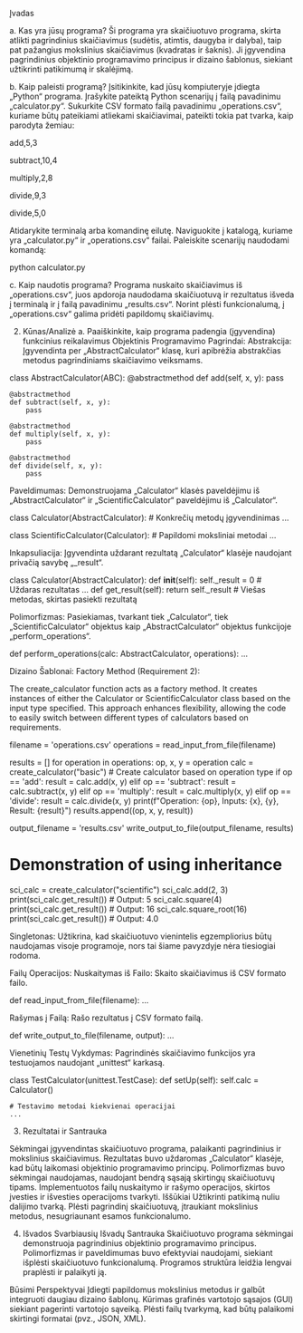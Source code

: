 Įvadas
   
a. Kas yra jūsų programa?
Ši programa yra skaičiuotuvo programa, skirta atlikti pagrindinius skaičiavimus (sudėtis, atimtis, daugyba ir dalyba), taip pat pažangius mokslinius skaičiavimus (kvadratas ir šaknis).
Ji įgyvendina pagrindinius objektinio programavimo principus ir dizaino šablonus, siekiant užtikrinti patikimumą ir skalėjimą.

b. Kaip paleisti programą?
Įsitikinkite, kad jūsų kompiuteryje įdiegta „Python“ programa.
Įrašykite pateiktą Python scenarijų į failą pavadinimu „calculator.py“.
Sukurkite CSV formato failą pavadinimu „operations.csv“, kuriame būtų pateikiami atliekami skaičiavimai, pateikti tokia pat tvarka, kaip parodyta žemiau:

add,5,3

subtract,10,4

multiply,2,8

divide,9,3

divide,5,0

Atidarykite terminalą arba komandinę eilutę.
Naviguokite į katalogą, kuriame yra „calculator.py“ ir „operations.csv“ failai.
Paleiskite scenarijų naudodami komandą:

python calculator.py

c. Kaip naudotis programa?
Programa nuskaito skaičiavimus iš „operations.csv“, juos apdoroja naudodama skaičiuotuvą ir rezultatus išveda į terminalą ir į failą pavadinimu „results.csv“. Norint plėsti funkcionalumą, į „operations.csv“ galima pridėti papildomų skaičiavimų.

2. Kūnas/Analizė
a. Paaiškinkite, kaip programa padengia (įgyvendina) funkcinius reikalavimus
Objektinis Programavimo Pagrindai:
Abstrakcija: Įgyvendinta per „AbstractCalculator“ klasę, kuri apibrėžia abstrakčias metodus pagrindiniams skaičiavimo veiksmams.

class AbstractCalculator(ABC):
    @abstractmethod
    def add(self, x, y):
        pass

    @abstractmethod
    def subtract(self, x, y):
        pass

    @abstractmethod
    def multiply(self, x, y):
        pass

    @abstractmethod
    def divide(self, x, y):
        pass
Paveldimumas: Demonstruojama „Calculator“ klasės paveldėjimu iš „AbstractCalculator“ ir „ScientificCalculator“ paveldėjimu iš „Calculator“.

class Calculator(AbstractCalculator):
    # Konkrečių metodų įgyvendinimas
    ...

class ScientificCalculator(Calculator):
    # Papildomi moksliniai metodai
    ...
    
Inkapsuliacija: Įgyvendinta uždarant rezultatą „Calculator“ klasėje naudojant privačią savybę „_result“.

class Calculator(AbstractCalculator):
    def __init__(self):
        self._result = 0  # Uždaras rezultatas
    ...
    def get_result(self):
        return self._result  # Viešas metodas, skirtas pasiekti rezultatą

        
Polimorfizmas: Pasiekiamas, tvarkant tiek „Calculator“, tiek „ScientificCalculator“ objektus kaip „AbstractCalculator“ objektus funkcijoje „perform_operations“.

def perform_operations(calc: AbstractCalculator, operations):
    ...


Dizaino Šablonai:
Factory Method (Requirement 2):

The create_calculator function acts as a factory method.
It creates instances of either the Calculator or ScientificCalculator class based on the input type specified.
This approach enhances flexibility, allowing the code to easily switch between different types of calculators based on requirements.

filename = 'operations.csv'
operations = read_input_from_file(filename)

results = []
for operation in operations:
    op, x, y = operation
    calc = create_calculator("basic")  # Create calculator based on operation type
    if op == 'add':
        result = calc.add(x, y)
    elif op == 'subtract':
        result = calc.subtract(x, y)
    elif op == 'multiply':
        result = calc.multiply(x, y)
    elif op == 'divide':
        result = calc.divide(x, y)
    print(f"Operation: {op}, Inputs: {x}, {y}, Result: {result}")
    results.append((op, x, y, result))

output_filename = 'results.csv'
write_output_to_file(output_filename, results)

# Demonstration of using inheritance
sci_calc = create_calculator("scientific")
sci_calc.add(2, 3)
print(sci_calc.get_result())  # Output: 5
sci_calc.square(4)
print(sci_calc.get_result())  # Output: 16
sci_calc.square_root(16)
print(sci_calc.get_result())  # Output: 4.0


Singletonas: Užtikrina, kad skaičiuotuvo vienintelis egzempliorius būtų naudojamas visoje programoje, nors tai šiame pavyzdyje nėra tiesiogiai rodoma.


Failų Operacijos:
Nuskaitymas iš Failo: Skaito skaičiavimus iš CSV formato failo.

def read_input_from_file(filename):
    ...
    
Rašymas į Failą: Rašo rezultatus į CSV formato failą.


def write_output_to_file(filename, output):
    ...
    
Vienetinių Testų Vykdymas:
Pagrindinės skaičiavimo funkcijos yra testuojamos naudojant „unittest“ karkasą.

class TestCalculator(unittest.TestCase):
    def setUp(self):
        self.calc = Calculator()

    # Testavimo metodai kiekvienai operacijai
    ...
3. Rezultatai ir Santrauka

Sėkmingai įgyvendintas skaičiuotuvo programa, palaikanti pagrindinius ir mokslinius skaičiavimus.
Rezultatas buvo uždaromas „Calculator“ klasėje, kad būtų laikomasi objektinio programavimo principų.
Polimorfizmas buvo sėkmingai naudojamas, naudojant bendrą sąsają skirtingų skaičiuotuvų tipams.
Implementuotos failų nuskaitymo ir rašymo operacijos, skirtos įvesties ir išvesties operacijoms tvarkyti.
Iššūkiai
Užtikrinti patikimą nuliu dalijimo tvarką.
Plėsti pagrindinį skaičiuotuvą, įtraukiant mokslinius metodus, nesugriaunant esamos funkcionalumo.

4. Išvados
Svarbiausių Išvadų Santrauka
Skaičiuotuvo programa sėkmingai demonstruoja pagrindinius objektinio programavimo principus.
Polimorfizmas ir paveldimumas buvo efektyviai naudojami, siekiant išplėsti skaičiuotuvo funkcionalumą.
Programos struktūra leidžia lengvai praplėsti ir palaikyti ją.

Būsimi Perspektyvai
Įdiegti papildomus mokslinius metodus ir galbūt integruoti daugiau dizaino šablonų.
Kūrimas grafinės vartotojo sąsajos (GUI) siekiant pagerinti vartotojo sąveiką.
Plėsti failų tvarkymą, kad būtų palaikomi skirtingi formatai (pvz., JSON, XML).
